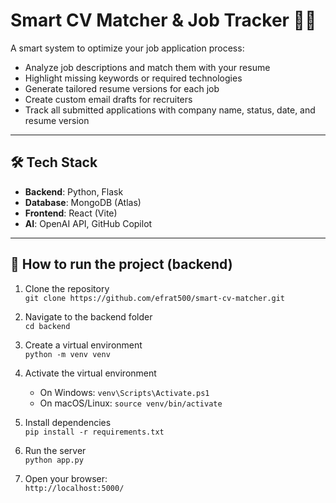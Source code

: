 # Smart CV Matcher & Job Tracker 🧠💼

A smart system to optimize your job application process:

- Analyze job descriptions and match them with your resume
- Highlight missing keywords or required technologies
- Generate tailored resume versions for each job
- Create custom email drafts for recruiters
- Track all submitted applications with company name, status, date, and resume version

---

## 🛠️ Tech Stack

- **Backend**: Python, Flask
- **Database**: MongoDB (Atlas)
- **Frontend**: React (Vite)
- **AI**: OpenAI API, GitHub Copilot

---

## 🚀 How to run the project (backend)

1. Clone the repository  
   `git clone https://github.com/efrat500/smart-cv-matcher.git`

2. Navigate to the backend folder  
   `cd backend`

3. Create a virtual environment  
   `python -m venv venv`

4. Activate the virtual environment  
   - On Windows: `venv\Scripts\Activate.ps1`
   - On macOS/Linux: `source venv/bin/activate`

5. Install dependencies  
   `pip install -r requirements.txt`

6. Run the server  
   `python app.py`

7. Open your browser:  
   `http://localhost:5000/`
